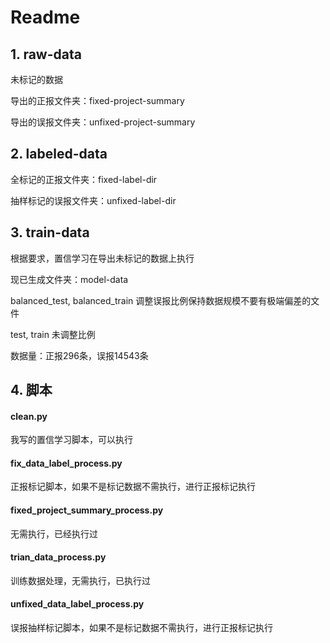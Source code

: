 # Readme

## 1. raw-data

未标记的数据

导出的正报文件夹：fixed-project-summary 

导出的误报文件夹：unfixed-project-summary

## 2. labeled-data

全标记的正报文件夹：fixed-label-dir

抽样标记的误报文件夹：unfixed-label-dir



## 3. train-data

根据要求，置信学习在导出未标记的数据上执行

现已生成文件夹：model-data

balanced_test, balanced_train 调整误报比例保持数据规模不要有极端偏差的文件

test, train 未调整比例

数据量：正报296条，误报14543条



## 4. 脚本

#### clean.py

我写的置信学习脚本，可以执行

#### fix_data_label_process.py

正报标记脚本，如果不是标记数据不需执行，进行正报标记执行

#### fixed_project_summary_process.py

无需执行，已经执行过

#### trian_data_process.py

训练数据处理，无需执行，已执行过

#### unfixed_data_label_process.py

误报抽样标记脚本，如果不是标记数据不需执行，进行正报标记执行